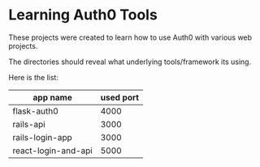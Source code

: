 # Learning Auth0 Tools

These projects were created to learn how to use Auth0 with various web projects.

The directories should reveal what underlying tools/framework its using.

Here is the list:

| app name            | used port |
| ------------------- | --------- |
| flask-auth0         | 4000      |
| rails-api           | 3000      |
| rails-login-app     | 3000      |
| react-login-and-api | 5000      |


